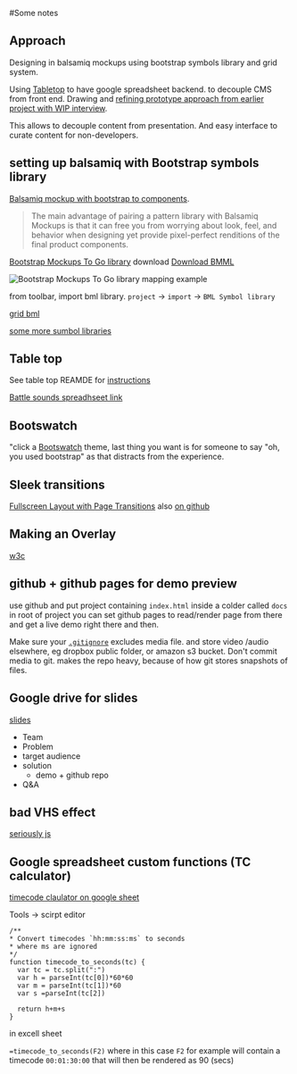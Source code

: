 #Some notes

## Approach
Designing in balsamiq mockups using bootstrap symbols library and grid system.

Using [Tabletop](https://github.com/jsoma/tabletop) to have google spreadsheet backend. to decouple CMS from front end. 
Drawing and [refining prototype approach from earlier project with WIP interview](https://github.com/pietrop/interactive-transcription-display-proof-of-concept). 

This allows to decouple content from presentation. And easy interface to curate content for non-developers.

## setting up balsamiq with Bootstrap symbols library

[Balsamiq mockup with bootstrap to components](https://blogs.balsamiq.com/ux/tag/bootstrap/).

>The main advantage of pairing a pattern library with Balsamiq Mockups is that it can free you from worrying about look, feel, and behavior when designing yet provide pixel-perfect renditions of the final product components.

[Bootstrap Mockups To Go library](https://mockupstogo.mybalsamiq.com/projects/web/Bootstrap) download [Download BMML](https://mockupstogo.mybalsamiq.com/projects/web/Bootstrap.bmml)

![Bootstrap Mockups To Go library mapping example](https://blogs.balsamiq.com/ux/files/2014/07/mockups-bootstrap.png)

from toolbar, import bml library.
`project` -> `import` -> `BML Symbol library`


[grid bml](https://mockupstogo.mybalsamiq.com/projects/template-bootstrap/grid)

[some more sumbol libraries](https://mockupstogo.mybalsamiq.com/projects)


## Table top 

See table top REAMDE for [instructions](https://github.com/jsoma/tabletop)

[Battle sounds spreadhseet link](https://docs.google.com/spreadsheets/d/1YlaEx8yftVVGlK7dcINtDdHZc3tZi_LUCJUNldtyXws/pubhtml)



## Bootswatch 

"click a [Bootswatch](https://bootswatch.com) theme, last thing you want is for someone to say "oh, you used bootstrap" as that distracts from the experience.


## Sleek transitions

[Fullscreen Layout with Page Transitions](http://tympanus.net/codrops/2013/04/23/fullscreen-layout-with-page-transitions/) also [on github](https://github.com/codrops/FullscreenLayoutPageTransitions)


## Making an Overlay 
[w3c](http://www.w3schools.com/howto/howto_js_fullscreen_overlay.asp)

## github + github pages for demo preview

use github and put project containing `index.html` inside a colder called `docs` in root of project you can set github pages to read/render page from there and get a live demo right there and then.

Make sure your [`.gitignore`](/.gitignore) excludes media file. and store video /audio elsewhere, eg dropbox public folder, or amazon s3 bucket. Don't commit media to git. makes the repo heavy, because of how git stores snapshots of files.

## Google drive for slides 

[slides](https://docs.google.com/presentation/d/19TB4CpkCDqMJQvhmZF3I9AN7IQ0VsIA8nsfpdHkfDss/edit#slide=id.p)

- Team 
- Problem 
- target audience
- solution
	- demo + github repo
- Q&A

## bad VHS effect

[seriously js](http://seriouslyjs.org/)

## Google spreadsheet custom functions (TC calculator)
[timecode claulator on google sheet](https://latenitefilms.com/blog/calculating-timecode-in-google-sheets/)


Tools -> scirpt editor 

```
/**
* Convert timecodes `hh:mm:ss:ms` to seconds
* where ms are ignored
*/
function timecode_to_seconds(tc) {
  var tc = tc.split(":")
  var h = parseInt(tc[0])*60*60
  var m = parseInt(tc[1])*60
  var s =parseInt(tc[2])
  
  return h+m+s
}
```

in excell sheet

`=timecode_to_seconds(F2)` where in this case `F2` for example will contain a timecode `00:01:30:00` that will then be rendered as 90 (secs)